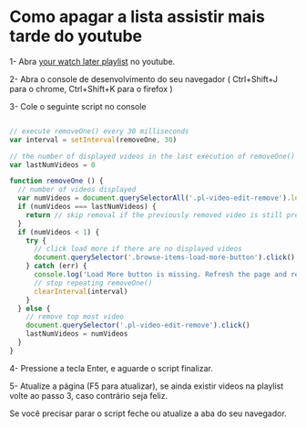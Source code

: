 # Como apagar a lista assistir mais tarde do youtube


1- Abra [your watch later playlist](https://www.youtube.com/playlist?list=WL&disable_polymer=true) no youtube.

2- Abra o console de desenvolvimento do seu navegador ( Ctrl+Shift+J para o chrome, Ctrl+Shift+K para o firefox )

3- Cole o seguinte script no console


```js {linenos=true}

// execute removeOne() every 30 milliseconds
var interval = setInterval(removeOne, 30) 

// the number of displayed videos in the last execution of removeOne()
var lastNumVideos = 0

function removeOne () {
  // number of videos displayed
  var numVideos = document.querySelectorAll('.pl-video-edit-remove').length
  if (numVideos === lastNumVideos) {
    return // skip removal if the previously removed video is still present
  }
  if (numVideos < 1) {
    try {
      // click load more if there are no displayed videos
      document.querySelector('.browse-items-load-more-button').click()
    } catch (err) {
      console.log('Load More button is missing. Refresh the page and restart the script to remove more videos.')
      // stop repeating removeOne()
      clearInterval(interval)
    }
  } else {
    // remove top most video
    document.querySelector('.pl-video-edit-remove').click() 
    lastNumVideos = numVideos
  }
}
```

4- Pressione a tecla Enter, e aguarde o script finalizar.

5- Atualize a página (F5 para atualizar), se ainda existir videos na playlist volte ao passo 3, caso contrário seja feliz.


Se você precisar parar o script feche ou atualize a aba do seu navegador.

